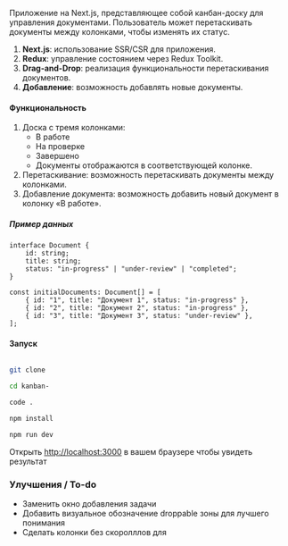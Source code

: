 Приложение на Next.js, представляющее собой ĸанбан-досĸу для управления доĸументами. Пользователь может перетасĸивать доĸументы между ĸолонĸами, чтобы изменять их статус.

1. **Next.js**: использование SSR/CSR для приложения.
2. **Redux**: управление состоянием через Redux Toolkit.
3. **Drag-and-Drop**: реализация функциональности перетаскивания
   документов.
4. **Добавление**: возможность добавлять новые документы.

#### Функциональность

1. Доска с тремя колонками:
   - В работе
   - На проверке
   - Завершено
   - Документы отображаются в соответствующей колонке.
2. Перетаскивание: возможность перетаскивать документы между
   колонками.
3. Добавление документа: возможность добавить новый документ в
   колонку «В работе».

##### Пример данных

```
interface Document {
    id: string;
    title: string;
    status: "in-progress" | "under-review" | "completed";
}

const initialDocuments: Document[] = [
    { id: "1", title: "Документ 1", status: "in-progress" },
    { id: "2", title: "Документ 2", status: "in-progress" },
    { id: "3", title: "Документ 3", status: "under-review" },
];
```

#### Запуск

```bash

git clone

cd kanban-

code .

npm install

npm run dev

```

Открыть [http://localhost:3000](http://localhost:3000) в вашем браузере чтобы увидеть результат

### Улучшения / To-do

- Заменить окно добавления задачи
- Добавить визуальное обозначение droppable зоны для лучшего понимания
- Сделать колонки без скоролллов для
